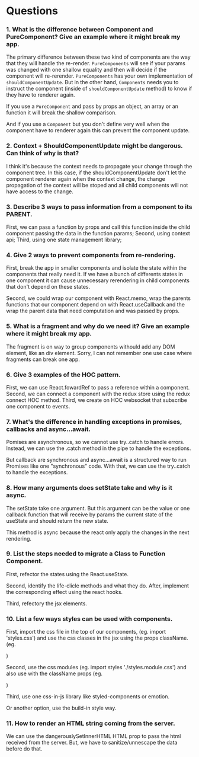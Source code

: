 # Questions

### 1. What is the difference between Component and PureComponent? Give an example where it might break my app.

The primary difference between these two kind of components are the way that they will handle the re-render. `PureComponents` will see if your params was changed with one shallow equality and then will decide if the component will re-rerender. `PureComponents` has your own implementation of `shouldComponentUpdate`. But in the other hand, `Components` needs you to instruct the component (inside of `shouldComponentUpdate` method) to know if they have to renderer again.

If you use a `PureComponent` and pass by props an object, an array or an function it will break the shallow comparison.

And if you use a `Component` but you don't define very well when the component have to renderer again this can prevent the component update.

### 2. Context + ShouldComponentUpdate might be dangerous. Can think of why is that?

I think it's because the context needs to propagate your change through the component tree. In this case, if the shouldComponentUpdate don't let the component renderer again when the context change, the change propagation of the context will be stoped and all child components will not have access to the change.

### 3. Describe 3 ways to pass information from a component to its PARENT.

First, we can pass a function by props and call this function inside the child component passing the data in the function params;
Second, using context api;
Third, using one state management library;

### 4. Give 2 ways to prevent components from re-rendering.

First, break the app in smaller components and isolate the state within the components that really need it. If we have a bunch of differents states in one component it can cause unnecessary rerendering in child components that don't depend on these states.

Second, we could wrap our component with React.memo, wrap the parents functions that our component depend on with React.useCallback and the wrap the parent data that need computation and was passed by props.

### 5. What is a fragment and why do we need it? Give an example where it might break my app.

The fragment is on way to group components withould add any DOM element, like an div element. Sorry, I can not remember one use case where fragments can break one app.

### 6. Give 3 examples of the HOC pattern.

First, we can use React.fowardRef to pass a reference within a component.
Second, we can connect a component with the redux store using the redux connect HOC method.
Third, we create on HOC websocket that subscribe one component to events.

### 7. What's the difference in handling exceptions in promises, callbacks and async...await.

Pomises are asynchronous, so we cannot use try..catch to handle errors. Instead, we can use the .catch method in the pipe to handle the exceptions.

But callback are synchronous and async...await is a structured way to run Promises like one "synchronous" code. With that, we can use the try..catch to handle the exceptions.

### 8. How many arguments does setState take and why is it async.

The setState take one argument. But this argument can be the value or one callback function that will receive by params the current state of the useState and should return the new state.

This method is async because the react only apply the changes in the next rendering.

### 9. List the steps needed to migrate a Class to Function Component.

First, refector the states using the React.useState.

Second, identify the life-clicle methods and what they do. After, implement the corresponding effect using the react hooks.

Third, refectory the jsx elements.

### 10. List a few ways styles can be used with components.

First, import the css file in the top of our components, (eg. import 'styles.css') and use the css classes in the jsx using the props className. (eg. <div className="container" />)

Second, use the css modules (eg. import styles './styles.module.css') and also use with the className props (eg. <div className={styles.container} />)

Third, use one css-in-js library like styled-components or emotion.

Or another option, use the build-in style way.

### 11. How to render an HTML string coming from the server.

We can use the dangerouslySetInnerHTML HTML prop to pass the html received from the server. But, we have to sanitize/unnescape the data before do that.
